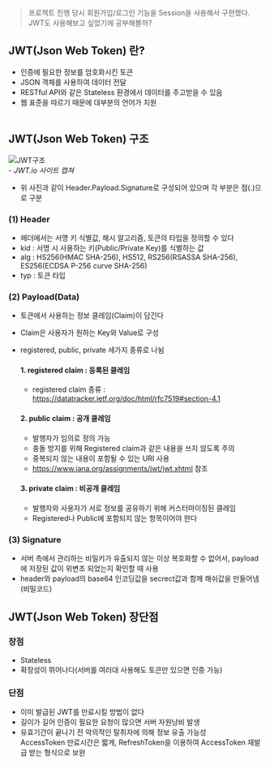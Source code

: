 > 프로젝트 진행 당시 회원가입/로그인 기능을 Session을 사용해서 구현했다.<br>
> JWT도 사용해보고 싶었기에 공부해볼까?


## JWT(Json Web Token) 란?<br>
- 인증에 필요한 정보를 암호화시킨 토큰
- JSON 객체를 사용하여 데이터 전달
- RESTful API와 같은 Stateless 환경에서 데이터를 주고받을 수 있음
- 웹 표준을 따르기 때문에 대부분의 언어가 지원
<br><br>

## JWT(Json Web Token) 구조<br>
![JWT구조](https://github.com/duho-kim/study/assets/155808974/1dfd7bf8-441e-44b7-b954-85ac4c5dd937)<br>
*- JWT.io 사이트 캡쳐*

- 위 사진과 같이 Header.Payload.Signature로 구성되어 있으며 각 부분은 점(.)으로 구분

### (1) Header
- 헤더에서는 서명 키 식별값, 해시 알고리즘, 토큰의 타입을 정의할 수 있다
- kid : 서명 시 사용하는 키(Public/Private Key)를 식별하는 값
- alg : HS256(HMAC SHA-256), HS512, RS256(RSASSA SHA-256), ES256(ECDSA P-256 curve SHA-256)
- typ : 토큰 타입

### (2) Payload(Data)
- 토큰에서 사용하는 정보 클레임(Claim)이 담긴다
- Claim은 사용자가 원하는 Key와 Value로 구성
- registered, public, private 세가지 종류로 나뉨

  #### 1. registered claim : 등록된 클레임
  - registered claim 종류 : https://datatracker.ietf.org/doc/html/rfc7519#section-4.1

  #### 2. public claim : 공개 클레임
  - 발행자가 임의로 정의 가능
  - 충돌 방지를 위해 Registered claim과 같은 내용을 쓰지 않도록 주의
  - 중복되지 않는 내용이 포함될 수 있는 URI 사용
  - https://www.iana.org/assignments/jwt/jwt.xhtml 참조
  
  #### 3. private claim : 비공개 클레임
  - 발행자와 사용자가 서로 정보를 공유하기 위해 커스터마이징된 클레임
  - Registered나 Public에 포함되지 않는 항목이어야 한다
  
### (3) Signature
- 서버 측에서 관리하는 비밀키가 유출되지 않는 이상 복호화할 수 없어서, payload에 저장된 값이 위변조 되었는지 확인할 때 사용
- header와 payload의 base64 인코딩값을 secrect값과 함께 해쉬값을 만들어냄(비밀코드)

## JWT(Json Web Token) 장단점<br>

### 장점
- Stateless
- 확장성이 뛰어나다(서버를 여러대 사용해도 토큰만 있으면 인증 가능)
  
### 단점
- 이미 발급된 JWT를 만료시킬 방법이 없다
- 길이가 길어 인증이 필요한 요청이 많으면 서버 자원낭비 발생
- 유효기간이 끝나기 전 악의적인 탈취자에 의해 정보 유출 가능성 <br>
  AccessToken 만료시간은 짧게, RefreshToken을 이용하여 AccessToken 재발급 받는 형식으로 보완
